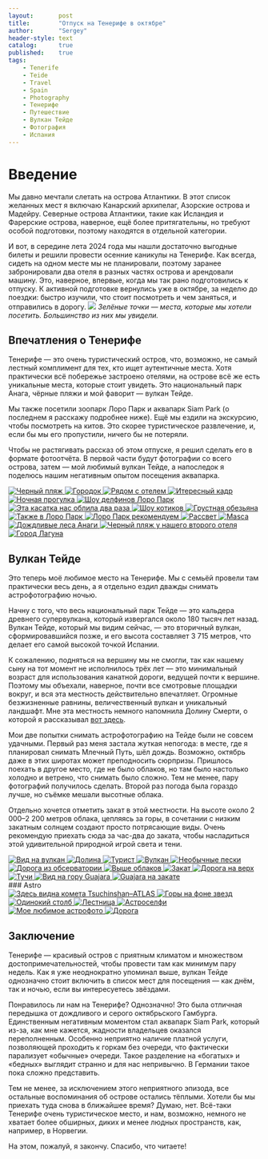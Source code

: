 ```yaml
---
layout:       post
title:        "Отпуск на Тенерифе в октябре"
author:       "Sergey"
header-style: text
catalog:      true
published:    true
tags:
    - Tenerife
    - Teide
    - Travel
    - Spain
    - Photography
    - Тенерифе
    - Путешествие
    - Вулкан Тейде
    - Фотография
    - Испания
---
```


# Введение
Мы давно мечтали слетать на острова Атлантики. В этот список желанных мест я включаю Канарский архипелаг, Азорские острова и Мадейру. Северные острова Атлантики, такие как Исландия и Фарерские острова, наверное, ещё более притягательны, но требуют особой подготовки, поэтому находятся в отдельной категории.

И вот, в середине лета 2024 года мы нашли достаточно выгодные билеты и решили провести осенние каникулы на Тенерифе. Как всегда, сидеть на одном месте мы не планировали, поэтому заранее забронировали два отеля в разных частях острова и арендовали машину. Это, наверное, впервые, когда мы так рано подготовились к отпуску. К активной подготовке вернулись уже в октябре, за неделю до поездки: быстро изучили, что стоит посмотреть и чем заняться, и отправились в дорогу. 
![]({{site.baseurl}}/img/9_tenerife/map.jpeg)
 *Зелёные точки — места, которые мы хотели посетить. Большинство из них мы увидели.*
 
 

## Впечатления о Тенерифе
Тенерифе — это очень туристический остров, что, возможно, не самый лестный комплимент для тех, кто ищет аутентичные места. Хотя практически всё побережье застроено отелями, на острове всё же есть уникальные места, которые стоит увидеть. Это национальный парк Анага, чёрные пляжи и мой фаворит — вулкан Тейде.

Мы также посетили зоопарк Лоро Парк и аквапарк Siam Park (о последнем я расскажу подробнее ниже). Ещё мы ездили на экскурсию, чтобы посмотреть на китов. Это скорее туристическое развлечение, и, если бы мы его пропустили, ничего бы не потеряли.

Чтобы не растягивать рассказ об этом отпуске, я решил сделать его в формате фотоотчёта. В первой части будут фотографии со всего острова, затем — мой любимый вулкан Тейде, а напоследок я поделюсь нашим негативным опытом посещения аквапарка.


<div class="photo-grid">
  <a href="{{site.baseurl}}/img/9_tenerife/DSC00809.jpeg" data-lightbox="gallery" data-title="Черный пляж">
    <img src="{{site.baseurl}}/img/9_tenerife/DSC00809.jpeg" alt="Черный пляж">
  </a>
  <a href="{{site.baseurl}}/img/9_tenerife/DSC01023.jpeg" data-lightbox="gallery" data-title="Городок">
    <img src="{{site.baseurl}}/img/9_tenerife/DSC01023.jpeg" alt="Городок">
  </a>
  <a href="{{site.baseurl}}/img/9_tenerife/DSC01078.jpeg" data-lightbox="gallery" data-title="Рядом с отелем">
    <img src="{{site.baseurl}}/img/9_tenerife/DSC01078.jpeg" alt="Рядом с отелем">
  </a>
   <a href="{{site.baseurl}}/img/9_tenerife/DSC01044.jpeg" data-lightbox="gallery" data-title="Итересный кадр">
    <img src="{{site.baseurl}}/img/9_tenerife/DSC01044.jpeg" alt="Итересный кадр">
  </a>
    <a href="{{site.baseurl}}/img/9_tenerife/DSC01086.jpeg" data-lightbox="gallery" data-title="Ночная прогулка">
    <img src="{{site.baseurl}}/img/9_tenerife/DSC01086.jpeg" alt="Ночная прогулка">
  </a>
   <a href="{{site.baseurl}}/img/9_tenerife/DSC01143.jpeg" data-lightbox="gallery" data-title="Шоу делфинов Лоро Парк">
    <img src="{{site.baseurl}}/img/9_tenerife/DSC01143.jpeg" alt="Шоу делфинов Лоро Парк">
  </a>
    <a href="{{site.baseurl}}/img/9_tenerife/DSC01408.jpeg" data-lightbox="gallery" data-title="Эта касатка нас облила два раза">
    <img src="{{site.baseurl}}/img/9_tenerife/DSC01408.jpeg" alt="Эта касатка нас облила два раза">
  </a>
     <a href="{{site.baseurl}}/img/9_tenerife/DSC01701.jpeg" data-lightbox="gallery" data-title="Шоу котиков">
    <img src="{{site.baseurl}}/img/9_tenerife/DSC01701.jpeg" alt="Шоу котиков">
  </a>
     <a href="{{site.baseurl}}/img/9_tenerife/DSC01769.jpeg" data-lightbox="gallery" data-title="Грустная обезьяна">
    <img src="{{site.baseurl}}/img/9_tenerife/DSC01769.jpeg" alt="Грустная обезьяна">
  </a>
      <a href="{{site.baseurl}}/img/9_tenerife/DSC01939.jpeg" data-lightbox="gallery" data-title="Также в Лоро Парк">
    <img src="{{site.baseurl}}/img/9_tenerife/DSC01939.jpeg" alt="Также в Лоро Парк">
  </a>
   <a href="{{site.baseurl}}/img/9_tenerife/DSC01901.jpeg" data-lightbox="gallery" data-title="Лоро Парк рекомендуем">
    <img src="{{site.baseurl}}/img/9_tenerife/DSC01901.jpeg" alt="Лоро Парк рекомендуем">
  </a>
   <a href="{{site.baseurl}}/img/9_tenerife/DSC02174.jpeg" data-lightbox="gallery" data-title="Рассвет">
    <img src="{{site.baseurl}}/img/9_tenerife/DSC02174.jpeg" alt="Рассвет">
  </a>
     <a href="{{site.baseurl}}/img/9_tenerife/DSC02515.jpeg" data-lightbox="gallery" data-title="Masca">
    <img src="{{site.baseurl}}/img/9_tenerife/DSC02515.jpeg" alt="Masca">
  </a>
      <a href="{{site.baseurl}}/img/9_tenerife/DSC03111.jpeg" data-lightbox="gallery" data-title="Дождливые леса Анаги">
    <img src="{{site.baseurl}}/img/9_tenerife/DSC03111.jpeg" alt="Дождливые леса Анаги">
  </a>
       <a href="{{site.baseurl}}/img/9_tenerife/DSC03215.jpeg" data-lightbox="gallery" data-title="Черный пляж у нашего второго отеля">
    <img src="{{site.baseurl}}/img/9_tenerife/DSC03215.jpeg" alt="Черный пляж у нашего второго отеля">
  </a>
        <a href="{{site.baseurl}}/img/9_tenerife/DSC03559.jpeg" data-lightbox="gallery" data-title="Город Лагуна">
    <img src="{{site.baseurl}}/img/9_tenerife/DSC03559.jpeg" alt="Город Лагуна">
  </a>
</div>

## Вулкан Тейде

Это теперь моё любимое место на Тенерифе. Мы с семьёй провели там практически весь день, а я отдельно ездил дважды снимать астрофотографию ночью.

Начну с того, что весь национальный парк Тейде — это кальдера древнего супервулкана, который извергался около 180 тысяч лет назад. Вулкан Тейде, который мы видим сейчас, — это вторичный вулкан, сформировавшийся позже, и его высота составляет 3 715 метров, что делает его самой высокой точкой Испании.

К сожалению, подняться на вершину мы не смогли, так как нашему сыну на тот момент не исполнилось трёх лет — это минимальный возраст для использования канатной дороги, ведущей почти к вершине. Поэтому мы объехали, наверное, почти все смотровые площадки вокруг, и вся эта местность действительно впечатляет. Огромные безжизненные равнины, величественный вулкан и уникальный ландшафт. Мне эта местность немного напомнила Долину Смерти, о которой я рассказывал [вот здесь](https://www.tomintales.com/2024/03/02/death-valley/).

Мои две попытки снимать астрофотографию на Тейде были не совсем удачными. Первый раз меня застала жуткая непогода: в месте, где я планировал снимать Млечный Путь, шёл дождь. Возможно, октябрь даже в этих широтах может преподносить сюрпризы. Пришлось поехать в другое место, где не было облаков, но там было настолько холодно и ветрено, что снимать было сложно. Тем не менее, пару фотографий получилось сделать. Второй раз погода была гораздо лучше, но съёмке мешали высотные облака.

Отдельно хочется отметить закат в этой местности. На высоте около 2 000–2 200 метров облака, цепляясь за горы, в сочетании с низким закатным солнцем создают просто потрясающие виды. Очень рекомендую приехать сюда за час-два до заката, чтобы насладиться этой удивительной природной игрой света и тени.

<div class="photo-grid">
  <a href="{{site.baseurl}}/img/9_tenerife/DSC02193.jpeg" data-lightbox="gallery" data-title="Вид на вулкан">
    <img src="{{site.baseurl}}/img/9_tenerife/DSC02193.jpeg" alt="Вид на вулкан">
  </a>
  <a href="{{site.baseurl}}/img/9_tenerife/DSC02251.jpeg" data-lightbox="gallery" data-title="Долина">
    <img src="{{site.baseurl}}/img/9_tenerife/DSC02251.jpeg" alt="Долина">
  </a>
  <a href="{{site.baseurl}}/img/9_tenerife/DSC02283.jpeg" data-lightbox="gallery" data-title="Турист">
    <img src="{{site.baseurl}}/img/9_tenerife/DSC02283.jpeg" alt="Турист">
  </a>
   <a href="{{site.baseurl}}/img/9_tenerife/DSC02316.jpeg" data-lightbox="gallery" data-title="Вулкан">
    <img src="{{site.baseurl}}/img/9_tenerife/DSC02316.jpeg" alt="Вулкан">
  </a>
    <a href="{{site.baseurl}}/img/9_tenerife/DSC02400.jpeg" data-lightbox="gallery" data-title="Необычные пески">
    <img src="{{site.baseurl}}/img/9_tenerife/DSC02400.jpeg" alt="Необычные пески">
  </a>
  <a href="{{site.baseurl}}/img/9_tenerife/DSC02420.jpeg" data-lightbox="gallery" data-title="Дорога из обсерватории">
    <img src="{{site.baseurl}}/img/9_tenerife/DSC02420.jpeg" alt="Дорога из обсерватории">
  </a>
  <a href="{{site.baseurl}}/img/9_tenerife/DSC02441.jpeg" data-lightbox="gallery" data-title="Выше облаков">
    <img src="{{site.baseurl}}/img/9_tenerife/DSC02441.jpeg" alt="Выше облаков">
  </a>
  <a href="{{site.baseurl}}/img/9_tenerife/DSC02665.jpeg" data-lightbox="gallery" data-title="Закат">
    <img src="{{site.baseurl}}/img/9_tenerife/DSC02665.jpeg" alt="Закат">
  </a>
   <a href="{{site.baseurl}}/img/9_tenerife/DSC02677.jpeg" data-lightbox="gallery" data-title="Дорога на верх">
    <img src="{{site.baseurl}}/img/9_tenerife/DSC02677.jpeg" alt="Дорога на верх">
  </a>
   <a href="{{site.baseurl}}/img/9_tenerife/DSC02726.jpeg" data-lightbox="gallery" data-title="Тучи">
    <img src="{{site.baseurl}}/img/9_tenerife/DSC02726.jpeg" alt="Тучи">
  </a>
  <a href="{{site.baseurl}}/img/9_tenerife/DSC02759.jpeg" data-lightbox="gallery" data-title="Вид на гору Guajara">
    <img src="{{site.baseurl}}/img/9_tenerife/DSC02759.jpeg" alt="Вид на гору Guajara">
  </a>
  <a href="{{site.baseurl}}/img/9_tenerife/DSC02847.jpeg" data-lightbox="gallery" data-title="Guajara на закате">
    <img src="{{site.baseurl}}/img/9_tenerife/DSC02847.jpeg" alt="Guajara на закате">
  </a>
</div>
### Astro
<div class="photo-grid">
  <a href="{{site.baseurl}}/img/9_tenerife/DSC02915.jpeg" data-lightbox="gallery" data-title="Здесь видна комета Tsuchinshan–ATLAS">
    <img src="{{site.baseurl}}/img/9_tenerife/DSC02915.jpeg" alt="Здесь видна комета Tsuchinshan–ATLAS">
  </a>
  <a href="{{site.baseurl}}/img/9_tenerife/DSC02934.jpeg" data-lightbox="gallery" data-title="Горы на фоне звезд">
    <img src="{{site.baseurl}}/img/9_tenerife/DSC02934.jpeg" alt="Горы на фоне звезд">
  </a>
  <a href="{{site.baseurl}}/img/9_tenerife/DSC02938.jpeg" data-lightbox="gallery" data-title="Одинокий столб">
    <img src="{{site.baseurl}}/img/9_tenerife/DSC02938.jpeg" alt="Одинокий столб">
  </a>
  <a href="{{site.baseurl}}/img/9_tenerife/DSC02946-Enhanced-NR.jpeg" data-lightbox="gallery" data-title="Лестница">
    <img src="{{site.baseurl}}/img/9_tenerife/DSC02946-Enhanced-NR.jpeg" alt="Лестница">
  </a>
  <a href="{{site.baseurl}}/img/9_tenerife/DSC02905.jpeg" data-lightbox="gallery" data-title="Астроселфи">
    <img src="{{site.baseurl}}/img/9_tenerife/DSC02905.jpeg" alt="Астроселфи">
  </a>
  <a href="{{site.baseurl}}/img/9_tenerife/DSC03484-Enhanced-NR.jpeg" data-lightbox="gallery" data-title="Мое любимое астрофото">
    <img src="{{site.baseurl}}/img/9_tenerife/DSC03484-Enhanced-NR.jpeg" alt="Мое любимое астрофото">
  </a>
  <a href="{{site.baseurl}}/img/9_tenerife/DSC03524-Enhanced-NR.jpeg" data-lightbox="gallery" data-title="Дорога">
    <img src="{{site.baseurl}}/img/9_tenerife/DSC03524-Enhanced-NR.jpeg" alt="Дорога">
  </a>
</div>

## Заключение

Тенерифе — красивый остров с приятным климатом и множеством достопримечательностей, чтобы провести там как минимум пару недель. Как я уже неоднократно упоминал выше, вулкан Тейде однозначно стоит включить в список мест для посещения — как днём, так и ночью, если вы интересуетесь звёздами.

Понравилось ли нам на Тенерифе? Однозначно! Это была отличная передышка от дождливого и серого октябрьского Гамбурга. Единственным негативным моментом стал аквапарк Siam Park, который из-за, как мне кажется, жадности владельцев оказался переполненным. Особенно неприятно наличие платной услуги, позволяющей проходить к горкам без очереди, что фактически парализует «обычные» очереди. Такое разделение на «богатых» и «бедных» выглядит странно и для нас непривычно. В Германии такое пока сложно представить.

Тем не менее, за исключением этого неприятного эпизода, все остальные воспоминания об острове остались тёплыми. Хотели бы мы приехать туда снова в ближайшее время? Думаю, нет. Всё-таки Тенерифе очень туристическое место, и нам, возможно, немного не хватает более обширных, диких и менее людных пространств, как, например, в Норвегии.

На этом, пожалуй, я закончу. Спасибо, что читаете!

